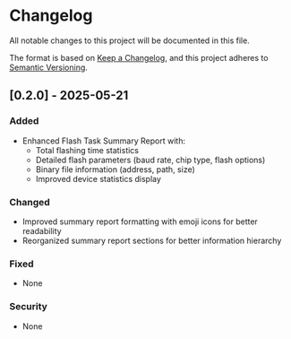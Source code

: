 # Changelog

All notable changes to this project will be documented in this file.

The format is based on [Keep a Changelog](https://keepachangelog.com/en/1.0.0/),
and this project adheres to [Semantic Versioning](https://semver.org/spec/v2.0.0.html).

## [0.2.0] - 2025-05-21

### Added
- Enhanced Flash Task Summary Report with:
  - Total flashing time statistics
  - Detailed flash parameters (baud rate, chip type, flash options)
  - Binary file information (address, path, size)
  - Improved device statistics display

### Changed
- Improved summary report formatting with emoji icons for better readability
- Reorganized summary report sections for better information hierarchy

### Fixed
- None

### Security
- None 